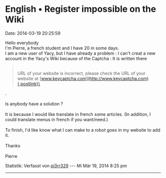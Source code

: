 English • Register impossible on the Wiki
=========================================

Date: 2014-03-19 20:25:59

Hello everybody\
I\'m Pierre, a french student and I have 20 in some days.\
I am a new user of Yacy, but I have already a problem : I can\'t creat a
new account in the Yacy\'s Wiki because of the Captcha : It is written
there

> <div>
>
> \
> URL of your website is incorrect, please check the URL of your website
> at [www.keycaptcha.com](http://www.keycaptcha.com){.postlink}\
>
> </div>

.\
\
Is anybody have a solution ?\
\
It is because I would like translate in french some articles. (In
addition, I could translate menus in french if you want/need.)\
\
To finish, I\'d like know what I can make to a robot goes in my website
to add it.\
\
Thanks\
\
Pierre

Statistik: Verfasst von
[pi3rr329](http://forum.yacy-websuche.de/memberlist.php?mode=viewprofile&u=9382)
--- Mi Mär 19, 2014 8:25 pm

------------------------------------------------------------------------
